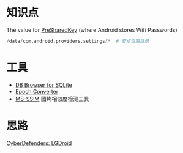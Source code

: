 # 知识点
The value for [PreSharedKey](https://developer.android.com/reference/android/net/wifi/WifiConfiguration#preSharedKey) (where Android stores Wifi Passwords)
```python
/data/com.android.providers.settings/*  # 安卓设置目录
```
# 工具

- [DB Browser for SQLite](https://sqlitebrowser.org/)
- [Epoch Converter](https://www.epochconverter.com/)
- [MS-SSIM](https://darosh.github.io/image-ms-ssim-js/test/browser_test.html)   图片相似度检测工具
# 思路
[CyberDefenders: LGDroid](https://forensicskween.com/ctf/cyberdefenders/lgdroid/)
